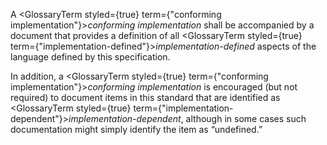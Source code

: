  



A <GlossaryTerm styled={true} term={"conforming implementation"}><i>conforming implementation</i></GlossaryTerm> shall be accompanied by a document that provides a definition of all <GlossaryTerm styled={true} term={"implementation-defined"}><i>implementation-defined</i></GlossaryTerm> aspects of the language defined by this specification. 



In addition, a <GlossaryTerm styled={true} term={"conforming implementation"}><i>conforming implementation</i></GlossaryTerm> is encouraged (but not required) to document items in this standard that are identified as <GlossaryTerm styled={true} term={"implementation-dependent"}><i>implementation-dependent</i></GlossaryTerm>, although in some cases such documentation might simply identify the item as “undefined.” 



